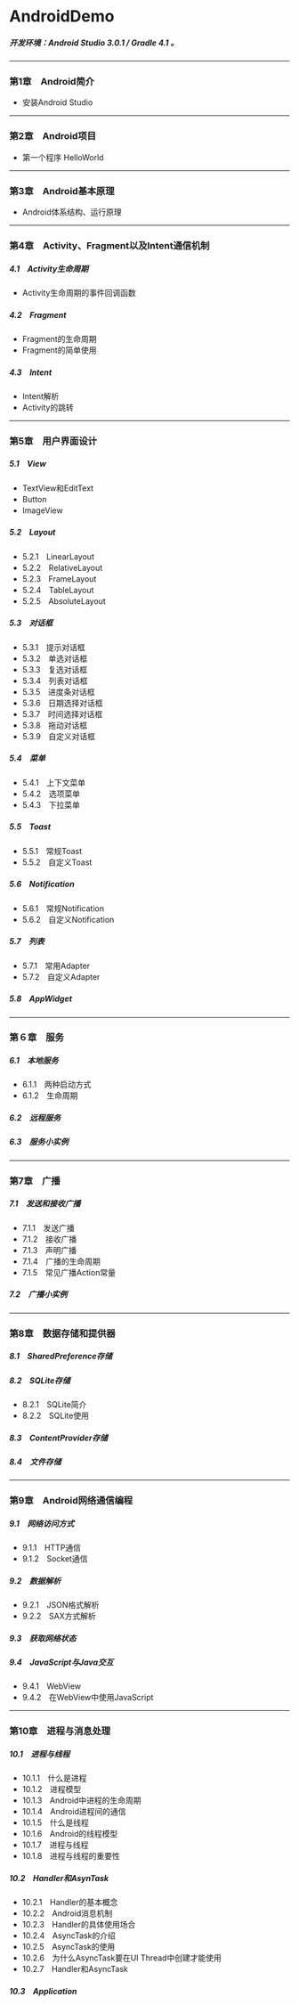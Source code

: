 # AndroidDemo
##### 开发环境：Android Studio 3.0.1 / Gradle 4.1 。
----------------------------------
### 第1章　Android简介
- 安装Android Studio　
----------------------------------
### 第2章　Android项目
- 第一个程序 HelloWorld
----------------------------------
### 第3章　Android基本原理
- Android体系结构、运行原理
----------------------------------
### 第4章　Activity、Fragment以及Intent通信机制
##### 4.1　Activity生命周期
- Activity生命周期的事件回调函数
##### 4.2　Fragment
- Fragment的生命周期　
- Fragment的简单使用　
##### 4.3　Intent　
- Intent解析　
- Activity的跳转
----------------------------------
### 第5章　用户界面设计　
##### 5.1　View　
- TextView和EditText　
- Button　
- ImageView　
##### 5.2　Layout　
- 5.2.1　LinearLayout　
- 5.2.2　RelativeLayout　
- 5.2.3　FrameLayout　
- 5.2.4　TableLayout　
- 5.2.5　AbsoluteLayout　
##### 5.3　对话框　
- 5.3.1　提示对话框　
- 5.3.2　单选对话框　
- 5.3.3　复选对话框　
- 5.3.4　列表对话框　
- 5.3.5　进度条对话框　
- 5.3.6　日期选择对话框　
- 5.3.7　时间选择对话框　
- 5.3.8　拖动对话框　
- 5.3.9　自定义对话框　
##### 5.4　菜单　
- 5.4.1　上下文菜单　
- 5.4.2　选项菜单　
- 5.4.3　下拉菜单　
##### 5.5　Toast　
- 5.5.1　常规Toast　
- 5.5.2　自定义Toast　
##### 5.6　Notification　
- 5.6.1　常规Notification　
- 5.6.2　自定义Notification　
##### 5.7　列表　
- 5.7.1　常用Adapter　
- 5.7.2　自定义Adapter　
##### 5.8　AppWidget　
----------------------------------
### 第６章　服务　
##### 6.1　本地服务　
- 6.1.1　两种启动方式　
- 6.1.2　生命周期　
##### 6.2　远程服务　
##### 6.3　服务小实例　
----------------------------------
### 第7章　广播　
##### 7.1　发送和接收广播　
- 7.1.1　发送广播　
- 7.1.2　接收广播　
- 7.1.3　声明广播
- 7.1.4　广播的生命周期　
- 7.1.5　常见广播Action常量　
##### 7.2　广播小实例　
----------------------------------
### 第8章　数据存储和提供器　
##### 8.1　SharedPreference存储　
##### 8.2　SQLite存储　
- 8.2.1　SQLite简介　
- 8.2.2　SQLite使用　
##### 8.3　ContentProvider存储　
##### 8.4　文件存储　
----------------------------------
### 第9章　Android网络通信编程　
##### 9.1　网络访问方式　
- 9.1.1　HTTP通信　
- 9.1.2　Socket通信　
##### 9.2　数据解析　
- 9.2.1　JSON格式解析　
- 9.2.2　SAX方式解析　
##### 9.3　获取网络状态
##### 9.4　JavaScript与Java交互
- 9.4.1　WebView　
- 9.4.2　在WebView中使用JavaScript
----------------------------------
### 第10章　进程与消息处理　
##### 10.1　进程与线程　
- 10.1.1　什么是进程　
- 10.1.2　进程模型　
- 10.1.3　Android中进程的生命周期
- 10.1.4　Android进程间的通信　
- 10.1.5　什么是线程　
- 10.1.6　Android的线程模型　
- 10.1.7　进程与线程　
- 10.1.8　进程与线程的重要性　
##### 10.2　Handler和AsynTask　
- 10.2.1　Handler的基本概念　
- 10.2.2　Android消息机制　
- 10.2.3　Handler的具体使用场合　
- 10.2.4　AsyncTask的介绍　
- 10.2.5　AsyncTask的使用　
- 10.2.6　为什么AsyncTask要在UI Thread中创建才能使用　
- 10.2.7　Handler和AsyncTask　
##### 10.3　Application　
